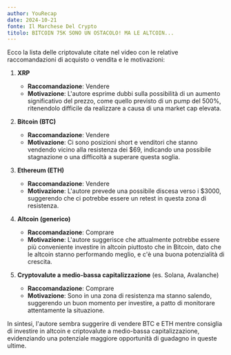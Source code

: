 ```yaml
---
author: YouRecap
date: 2024-10-21
fonte: Il Marchese Del Crypto
titolo: BITCOIN 75K SONO UN OSTACOLO! MA LE ALTCOIN...
---
```


Ecco la lista delle criptovalute citate nel video con le relative raccomandazioni di acquisto o vendita e le motivazioni:

1. **XRP**
   - **Raccomandazione**: Vendere
   - **Motivazione**: L'autore esprime dubbi sulla possibilità di un aumento significativo del prezzo, come quello previsto di un pump del 500%, ritenendolo difficile da realizzare a causa di una market cap elevata.

2. **Bitcoin (BTC)**
   - **Raccomandazione**: Vendere
   - **Motivazione**: Ci sono posizioni short e venditori che stanno vendendo vicino alla resistenza dei $69, indicando una possibile stagnazione o una difficoltà a superare questa soglia.

3. **Ethereum (ETH)**
   - **Raccomandazione**: Vendere
   - **Motivazione**: L'autore prevede una possibile discesa verso i $3000, suggerendo che ci potrebbe essere un retest in questa zona di resistenza.

4. **Altcoin (generico)**
   - **Raccomandazione**: Comprare
   - **Motivazione**: L'autore suggerisce che attualmente potrebbe essere più conveniente investire in altcoin piuttosto che in Bitcoin, dato che le altcoin stanno performando meglio, e c'è una buona potenzialità di crescita.

5. **Cryptovalute a medio-bassa capitalizzazione** (es. Solana, Avalanche)
   - **Raccomandazione**: Comprare
   - **Motivazione**: Sono in una zona di resistenza ma stanno salendo, suggerendo un buon momento per investire, a patto di monitorare attentamente la situazione.

In sintesi, l'autore sembra suggerire di vendere BTC e ETH mentre consiglia di investire in altcoin e criptovalute a medio-bassa capitalizzazione, evidenziando una potenziale maggiore opportunità di guadagno in queste ultime.
